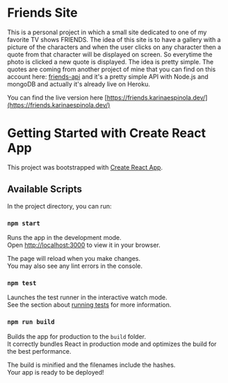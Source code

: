 # Friends Site
This is a personal project in which a small site dedicated to one of my favorite TV shows FRIENDS. The idea of this site is to have a gallery with a picture of the characters and when the user clicks on any character then a quote from that character will be displayed on screen. So everytime the photo is clicked a new quote is displayed. The idea is pretty simple. The quotes are coming from another project of mine that you can find on this account here: [friends-api](https://github.com/karinaespinola/friends-api) and it's a pretty simple API with Node.js and mongoDB and actually it's already live on Heroku.

You can find the live version here [https://friends.karinaespinola.dev/](https://friends.karinaespinola.dev/)

# Getting Started with Create React App

This project was bootstrapped with [Create React App](https://github.com/facebook/create-react-app).

## Available Scripts

In the project directory, you can run:

### `npm start`

Runs the app in the development mode.\
Open [http://localhost:3000](http://localhost:3000) to view it in your browser.

The page will reload when you make changes.\
You may also see any lint errors in the console.

### `npm test`

Launches the test runner in the interactive watch mode.\
See the section about [running tests](https://facebook.github.io/create-react-app/docs/running-tests) for more information.

### `npm run build`

Builds the app for production to the `build` folder.\
It correctly bundles React in production mode and optimizes the build for the best performance.

The build is minified and the filenames include the hashes.\
Your app is ready to be deployed!

